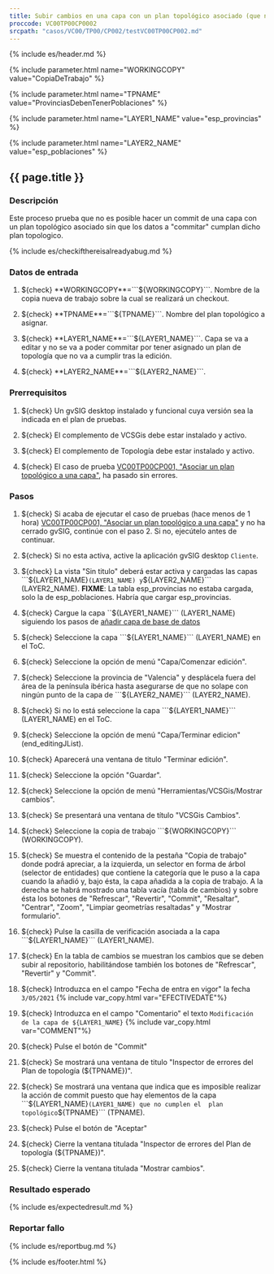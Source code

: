 ```yaml
---
title: Subir cambios en una capa con un plan topológico asociado (que no pasen el plan)
proccode: VC00TP00CP0002
srcpath: "casos/VC00/TP00/CP002/testVC00TP00CP002.md"
---
```


{% include es/header.md %}

{% include parameter.html name="WORKINGCOPY" value="CopiaDeTrabajo" %}

{% include parameter.html name="TPNAME" value="ProvinciasDebenTenerPoblaciones" %}

{% include parameter.html name="LAYER1_NAME" value="esp_provincias" %}

{% include parameter.html name="LAYER2_NAME" value="esp_poblaciones" %}


## {{ page.title }}

### Descripción

Este proceso prueba que no es posible hacer un commit de una capa con un plan topológico asociado sin que los
datos a "commitar" cumplan dicho plan topologico.

{% include es/checkifthereisalreadyabug.md %}

### Datos de entrada

1. ${check} **WORKINGCOPY**=```${WORKINGCOPY}```. Nombre de la copia nueva de trabajo sobre la cual se realizará un checkout.

1. ${check} **TPNAME**=```${TPNAME}```. Nombre del plan topológico a asignar.

1. ${check} **LAYER1_NAME**=```${LAYER1_NAME}```. Capa se va a editar y no se va a poder commitar
   por tener asignado un plan de topología que no va a cumplir tras la edición.

1. ${check} **LAYER2_NAME**=```${LAYER2_NAME}```. 

### Prerrequisitos

1. ${check} Un gvSIG desktop instalado y funcional cuya versión sea la indicada en el plan de pruebas.

1. ${check} El complemento de VCSGis debe estar instalado y activo.

1. ${check} El complemento de Topología debe estar instalado y activo.

1. ${check} El caso de prueba [VC00TP00CP001, "Asociar un plan topológico a una capa"](../../TP00/CP001/testVC00TP00CP001.md),
   ha pasado sin errores.

### Pasos

1. ${check} Si acaba de ejecutar el caso de pruebas (hace menos de 1 hora) 
   [VC00TP00CP001, "Asociar un plan topológico a una capa"](../../TP00/CP001/testVC00TP00CP001.md)
    y no ha cerrado gvSIG, continúe con el paso 2. Si no, ejecútelo antes de continuar.

2. ${check} Si no esta activa, active la aplicación gvSIG desktop  ```Cliente```.

3. ${check} La vista "Sin titulo" deberá estar activa y cargadas las capas ```${LAYER1_NAME}``` (LAYER1_NAME) y ```${LAYER2_NAME}``` (LAYER2_NAME).
   **FIXME**: La tabla esp_provincias no estaba cargada, solo la de esp_poblaciones. Habría que cargar esp_provincias.
   
4. ${check} Cargue la capa ``${LAYER1_NAME}``` (LAYER1_NAME) siguiendo los pasos de 
    [añadir capa de base de datos](../../PROC/022/procVC00PROC022.html?CONNAME=${WORKINGCOPY}&TABLENAME=${LAYER2_NAME}) 

4. ${check} Seleccione la capa ```${LAYER1_NAME}``` (LAYER1_NAME) en el ToC.

5. ${check} Seleccione la opción de menú "Capa/Comenzar edición".

6. ${check} Seleccione la provincia de "Valencia" y desplácela fuera del área de la península ibérica hasta
    asegurarse de que no solape con ningún punto de la capa de ```${LAYER2_NAME}``` (LAYER2_NAME).

7. ${check} Si no lo está seleccione la capa ```${LAYER1_NAME}``` (LAYER1_NAME) en el ToC.

8. ${check} Seleccione la opción de menú "Capa/Terminar edicion" (end_editingJList).

9. ${check} Aparecerá una ventana de titulo "Terminar edición".

10. ${check} Seleccione la opción "Guardar".

11. ${check} Seleccione la opción de menú "Herramientas/VCSGis/Mostrar cambios".

12. ${check} Se presentará una ventana de título  "VCSGis Cambios".

13. ${check} Seleccione la copia de trabajo ```${WORKINGCOPY}``` (WORKINGCOPY).

14. ${check} Se muestra el contenido de la pestaña "Copia de trabajo" donde podrá apreciar,
    a la izquierda, un selector en forma de árbol (selector de entidades) que contiene la categoría que le 
    puso a la capa cuando la añadió y, bajo ésta, la capa añadida a la copia de trabajo.
    A la derecha se habrá mostrado una tabla vacía (tabla de cambios) y sobre ésta los botones de "Refrescar",
    "Revertir", "Commit", "Resaltar", "Centrar", "Zoom", "Limpiar geometrías resaltadas" y "Mostrar formulario".

15. ${check} Pulse la casilla de verificación asociada a la capa ```${LAYER1_NAME}``` (LAYER1_NAME).

16. ${check} En la tabla de cambios se muestran los cambios que se deben subir al repositorio, 
    habilitándose también los botones de "Refrescar", "Revertir" y "Commit".

17. ${check} Introduzca en el campo "Fecha de entra en vigor" la fecha <code id="EFECTIVEDATE" class="language-plaintext highlighter-rouge">3/05/2021</code> {% include var_copy.html var="EFECTIVEDATE"%}

18. ${check} Introduzca en el campo "Comentario" el texto <code id="COMMENT" class="language-plaintext highlighter-rouge">Modificación de la capa de ${LAYER1_NAME}</code> {% include var_copy.html var="COMMENT"%}

19. ${check} Pulse el botón de "Commit"

20. ${check} Se mostrará una ventana de titulo "Inspector de errores del Plan de topología (${TPNAME})".
    
21. ${check} Se mostrará una ventana que indica que es imposible realizar la 
    acción de commit puesto que hay elementos  de la capa ```${LAYER1_NAME}``` (LAYER1_NAME) que no cumplen el 
    plan topológico ```${TPNAME}``` (TPNAME).
    
22. ${check} Pulse el botón de "Aceptar"

23. ${check} Cierre la ventana titulada "Inspector de errores del Plan de topología (${TPNAME})".

24. ${check} Cierre la ventana titulada "Mostrar cambios".

### Resultado esperado

{% include es/expectedresult.md %}

### Reportar fallo

{% include es/reportbug.md %}

{% include es/footer.html %}
